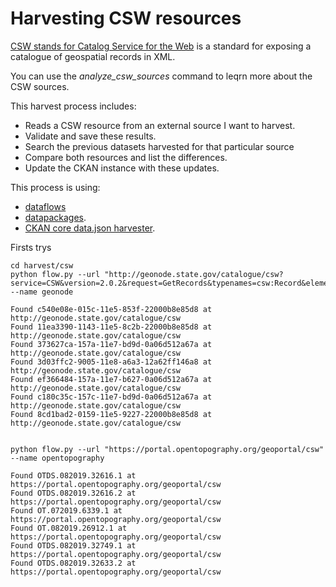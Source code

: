 # Harvesting CSW resources

[CSW stands for Catalog Service for the Web](https://en.wikipedia.org/wiki/Catalogue_Service_for_the_Web) is a standard for exposing a catalogue of geospatial records in XML.  

You can use the _analyze_csw_sources_ command to leqrn more about the CSW sources.  

This harvest process includes:
 - Reads a CSW resource from an external source I want to harvest.
 - Validate and save these results.
 - Search the previous datasets harvested for that particular source
 - Compare both resources and list the differences.
 - Update the CKAN instance with these updates. 

This process is using:
 - [dataflows](https://github.com/datahq/dataflows) 
 - [datapackages](https://github.com/frictionlessdata/datapackage-py).  
 - [CKAN core data.json harvester](https://gitlab.com/datopian/ckan-ng-harvester-core).


Firsts trys
```
cd harvest/csw
python flow.py --url "http://geonode.state.gov/catalogue/csw?service=CSW&version=2.0.2&request=GetRecords&typenames=csw:Record&elementsetname=brief" --name geonode

Found c540e08e-015c-11e5-853f-22000b8e85d8 at http://geonode.state.gov/catalogue/csw
Found 11ea3390-1143-11e5-8c2b-22000b8e85d8 at http://geonode.state.gov/catalogue/csw
Found 373627ca-157a-11e7-bd9d-0a06d512a67a at http://geonode.state.gov/catalogue/csw
Found 3d03ffc2-9005-11e8-a6a3-12a62ff146a8 at http://geonode.state.gov/catalogue/csw
Found ef366484-157a-11e7-b627-0a06d512a67a at http://geonode.state.gov/catalogue/csw
Found c180c35c-157c-11e7-bd9d-0a06d512a67a at http://geonode.state.gov/catalogue/csw
Found 8cd1bad2-0159-11e5-9227-22000b8e85d8 at http://geonode.state.gov/catalogue/csw


python flow.py --url "https://portal.opentopography.org/geoportal/csw" --name opentopography

Found OTDS.082019.32616.1 at https://portal.opentopography.org/geoportal/csw
Found OTDS.082019.32616.2 at https://portal.opentopography.org/geoportal/csw
Found OT.072019.6339.1 at https://portal.opentopography.org/geoportal/csw
Found OT.082019.26912.1 at https://portal.opentopography.org/geoportal/csw
Found OTDS.082019.32749.1 at https://portal.opentopography.org/geoportal/csw
Found OTDS.082019.32633.2 at https://portal.opentopography.org/geoportal/csw

```